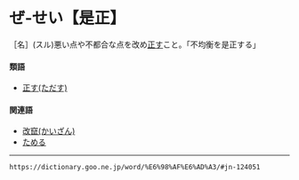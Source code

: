 # ぜ‐せい【是正】

［名］(スル)悪い点や不都合な点を改め[正す](ただす（正す）)こと。「不均衡を是正する」

#### 類語

-   [正す(ただす)](https://dictionary.goo.ne.jp/word/%E6%AD%A3%E3%81%99/#jn-136769)

#### 関連語

-   [改竄(かいざん)](https://dictionary.goo.ne.jp/word/%E6%94%B9%E7%AB%84/#jn-35941)
-   [ためる](https://dictionary.goo.ne.jp/word/%E7%9F%AF%E3%82%81%E3%82%8B/#jn-139059)

---
`https://dictionary.goo.ne.jp/word/%E6%98%AF%E6%AD%A3/#jn-124051`